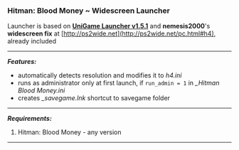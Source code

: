 ### Hitman: Blood Money ~ Widescreen Launcher 

Launcher is based on **[UniGame Launcher v1.5.1](https://github.com/alex47exe/UniGame-Launcher/releases/tag/v1.5.1)** and **nemesis2000**'s **widescreen fix** at [http://ps2wide.net](http://ps2wide.net/pc.html#h4), already included

------

***Features:***

- automatically detects resolution and modifies it to *h4.ini*
- runs as administrator only at first launch, if `run_admin = 1` in *_Hitman Blood Money.ini*
- creates *_savegame.lnk* shortcut to savegame folder

------

***Requirements:***

1. Hitman: Blood Money - any version

------

